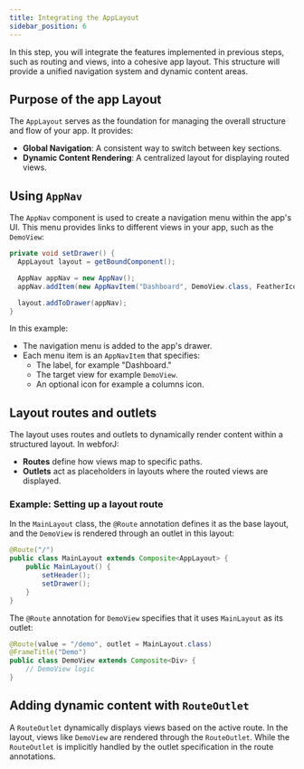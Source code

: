 ```yaml
---
title: Integrating the AppLayout
sidebar_position: 6
---
```


In this step, you will integrate the features implemented in previous steps, such as routing and views, into a cohesive app layout. This structure will provide a unified navigation system and dynamic content areas.

## Purpose of the app Layout

The `AppLayout` serves as the foundation for managing the overall structure and flow of your app. It provides:
- **Global Navigation**: A consistent way to switch between key sections.
- **Dynamic Content Rendering**: A centralized layout for displaying routed views.

## Using `AppNav`

The `AppNav` component is used to create a navigation menu within the app's UI. This menu provides links to different views in your app, such as the `DemoView`:

```java title="MainLayout.java"
private void setDrawer() {
  AppLayout layout = getBoundComponent();

  AppNav appNav = new AppNav();
  appNav.addItem(new AppNavItem("Dashboard", DemoView.class, FeatherIcon.MESSAGE_CIRCLE.create()));

  layout.addToDrawer(appNav);
}
```

In this example:
- The navigation menu is added to the app's drawer.
- Each menu item is an `AppNavItem` that specifies:
  - The label, for example "Dashboard."
  - The target view for example `DemoView`.
  - An optional icon for example a columns icon.

## Layout routes and outlets

The layout uses routes and outlets to dynamically render content within a structured layout. In webforJ:
- **Routes** define how views map to specific paths.
- **Outlets** act as placeholders in layouts where the routed views are displayed.

### Example: Setting up a layout route

In the `MainLayout` class, the `@Route` annotation defines it as the base layout, and the `DemoView` is rendered through an outlet in this layout:

```java title="MainLayout.java"
@Route("/")
public class MainLayout extends Composite<AppLayout> {
    public MainLayout() {
        setHeader();
        setDrawer();
    }
}
```

The `@Route` annotation for `DemoView` specifies that it uses `MainLayout` as its outlet:

```java title="DemoView.java"
@Route(value = "/demo", outlet = MainLayout.class)
@FrameTitle("Demo")
public class DemoView extends Composite<Div> {
    // DemoView logic
}
```

## Adding dynamic content with `RouteOutlet`

A `RouteOutlet` dynamically displays views based on the active route. In the layout, views like `DemoView` are rendered through the `RouteOutlet`. While the `RouteOutlet` is implicitly handled by the outlet specification in the route annotations.

